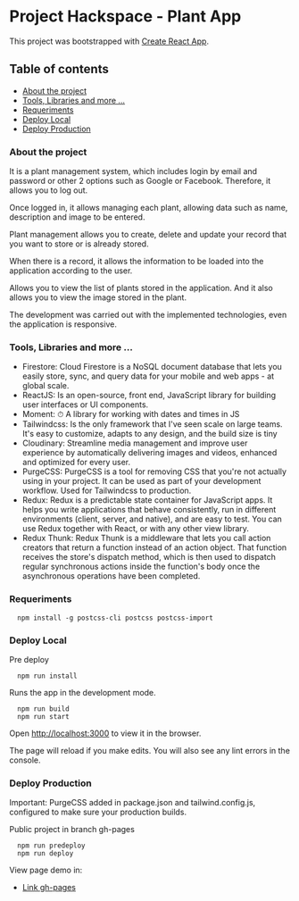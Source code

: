 
# Project Hackspace - Plant App

This project was bootstrapped with [Create React App](https://github.com/facebook/create-react-app).


## Table of contents
* [About the project](#about-the-project)
* [Tools, Libraries and more ...](#tools-libraries-and-more-...)
* [Requeriments](#requeriments)
* [Deploy Local](#deploy-local)
* [Deploy Production](#deploy-production)

### About the project

It is a plant management system, which includes login by email and password or other 2 options such as Google or Facebook. Therefore, it allows you to log out.

Once logged in, it allows managing each plant, allowing data such as name, description and image to be entered.

Plant management allows you to create, delete and update your record that you want to store or is already stored.

When there is a record, it allows the information to be loaded into the application according to the user.

Allows you to view the list of plants stored in the application. And it also allows you to view the image stored in the plant.

The development was carried out with the implemented technologies, even the application is responsive.

### Tools, Libraries and more ...

  - Firestore: Cloud Firestore is a NoSQL document database that lets you easily store, sync, and query data for your mobile and web apps - at global scale.
  - ReactJS: Is an open-source, front end, JavaScript library for building user interfaces or UI components.
  - Moment: ⏱ A library for working with dates and times in JS
  - Tailwindcss: Is the only framework that I've seen scale on large teams. It's easy to customize, adapts to any design, and the build size is tiny
  - Cloudinary: Streamline media management and improve user experience by automatically delivering images and videos, enhanced and optimized for every user.
  - PurgeCSS: PurgeCSS is a tool for removing CSS that you're not actually using in your project. It can be used as part of your development workflow. Used for Tailwindcss to production.
  - Redux: Redux is a predictable state container for JavaScript apps. It helps you write applications that behave consistently, run in different environments (client, server, and native), and are easy to test. You can use Redux together with React, or with any other view library.
  - Redux Thunk: Redux Thunk is a middleware that lets you call action creators that return a function instead of an action object. That function receives the store's dispatch method, which is then used to dispatch regular synchronous actions inside the function's body once the asynchronous operations have been completed.

### Requeriments

```
  npm install -g postcss-cli postcss postcss-import
```

### Deploy Local
Pre deploy 
```
  npm run install
```
Runs the app in the development mode.

```
  npm run build
  npm run start
```
Open [http://localhost:3000](http://localhost:3000) to view it in the browser.

The page will reload if you make edits.
You will also see any lint errors in the console.

### Deploy Production

Important: PurgeCSS added in package.json and tailwind.config.js, configured to make sure your production builds.

Public project in branch gh-pages

```
  npm run predeploy
  npm run deploy
```
View page demo in:
* [Link gh-pages](https://glisselisbeth.github.io/plantapp/)
